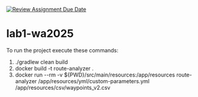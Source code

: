 [![Review Assignment Due Date](https://classroom.github.com/assets/deadline-readme-button-22041afd0340ce965d47ae6ef1cefeee28c7c493a6346c4f15d667ab976d596c.svg)](https://classroom.github.com/a/vlo9idtn)
# lab1-wa2025


To run the project execute these commands:

1) ./gradlew clean build
2) docker build -t route-analyzer .
3) docker run --rm -v ${PWD}/src/main/resources:/app/resources route-analyzer /app/resources/yml/custom-parameters.yml /app/resources/csv/waypoints_v2.csv


